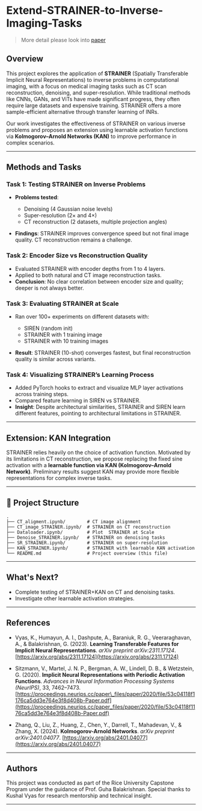 # Extend-STRAINER-to-Inverse-Imaging-Tasks
> More detail please look into [paper](MECE_Capstone___2025___Extend_STRAINER_to_Inverse_Imaging_Tasks.pdf)
## Overview

This project explores the application of **STRAINER** (Spatially Transferable Implicit Neural Representations) to inverse problems in computational imaging, with a focus on medical imaging tasks such as CT scan reconstruction, denoising, and super-resolution. While traditional methods like CNNs, GANs, and ViTs have made significant progress, they often require large datasets and expensive training. STRAINER offers a more sample-efficient alternative through transfer learning of INRs.

Our work investigates the effectiveness of STRAINER on various inverse problems and proposes an extension using learnable activation functions via **Kolmogorov–Arnold Networks (KAN)** to improve performance in complex scenarios.

---

## Methods and Tasks

### Task 1: Testing STRAINER on Inverse Problems

* **Problems tested**:

  * Denoising (4 Gaussian noise levels)
  * Super-resolution (2× and 4×)
  * CT reconstruction (2 datasets, multiple projection angles)
* **Findings**: STRAINER improves convergence speed but not final image quality. CT reconstruction remains a challenge.

### Task 2: Encoder Size vs Reconstruction Quality

* Evaluated STRAINER with encoder depths from 1 to 4 layers.
* Applied to both natural and CT image reconstruction tasks.
* **Conclusion**: No clear correlation between encoder size and quality; deeper is not always better.

### Task 3: Evaluating STRAINER at Scale

* Ran over 100+ experiments on different datasets with:

  * SIREN (random init)
  * STRAINER with 1 training image
  * STRAINER with 10 training images
* **Result**: STRAINER (10-shot) converges fastest, but final reconstruction quality is similar across variants.

### Task 4: Visualizing STRAINER’s Learning Process

* Added PyTorch hooks to extract and visualize MLP layer activations across training steps.
* Compared feature learning in SIREN vs STRAINER.
* **Insight**: Despite architectural similarities, STRAINER and SIREN learn different features, pointing to architectural limitations in STRAINER.

---

## Extension: KAN Integration

STRAINER relies heavily on the choice of activation function. Motivated by its limitations in CT reconstruction, we propose replacing the fixed sine activation with a **learnable function via KAN (Kolmogorov–Arnold Network)**. Preliminary results suggest KAN may provide more flexible representations for complex inverse tasks.


---

## 📁 Project Structure

```
.
├── CT_aligment.ipynb/        # CT image alignment
├── CT_image_STRAINER.ipynb/  # STRAINER on CT reconstruction
├── Dataloader.ipynb/         # Plot  STRAINER at Scale
├── Denoise_STRAINER.ipynb/   # STRAINER on denoising tasks
├── SR_STRAINER.ipynb/        # STRAINER on super-resolution
├── KAN_STRAINER.ipynb/       # STRAINER with learnable KAN activation
└── README.md                 # Project overview (this file)
```

---

## What's Next?

* Complete testing of STRAINER+KAN on CT and denoising tasks.
* Investigate other learnable activation strategies.


---
## References

* Vyas, K., Humayun, A. I., Dashpute, A., Baraniuk, R. G., Veeraraghavan, A., & Balakrishnan, G. (2023).
  **Learning Transferable Features for Implicit Neural Representations**.
  *arXiv preprint arXiv:2311.17124*. [https://arxiv.org/abs/2311.17124](https://arxiv.org/abs/2311.17124)

* Sitzmann, V., Martel, J. N. P., Bergman, A. W., Lindell, D. B., & Wetzstein, G. (2020).
  **Implicit Neural Representations with Periodic Activation Functions**.
  *Advances in Neural Information Processing Systems (NeurIPS)*, 33, 7462–7473.
  [https://proceedings.neurips.cc/paper\_files/paper/2020/file/53c04118f1176ca5dd3e764e3f8d408b-Paper.pdf](https://proceedings.neurips.cc/paper_files/paper/2020/file/53c04118f1176ca5dd3e764e3f8d408b-Paper.pdf)

* Zhang, Q., Liu, Z., Huang, Z., Chen, Y., Darrell, T., Mahadevan, V., & Zhang, X. (2024).
  **Kolmogorov-Arnold Networks**.
  *arXiv preprint arXiv:2401.04077*. [https://arxiv.org/abs/2401.04077](https://arxiv.org/abs/2401.04077)

---

## Authors

This project was conducted as part of the Rice University Capstone Program under the guidance of Prof. Guha Balakrishnan. Special thanks to Kushal Vyas for research mentorship and technical insight.

---
